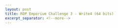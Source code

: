 ```yaml
---
layout: post
title: ROP Emporium Challenge 3 - Write4 (64 bits)
excerpt_separator: <!--more-->
---
```



<!--more-->